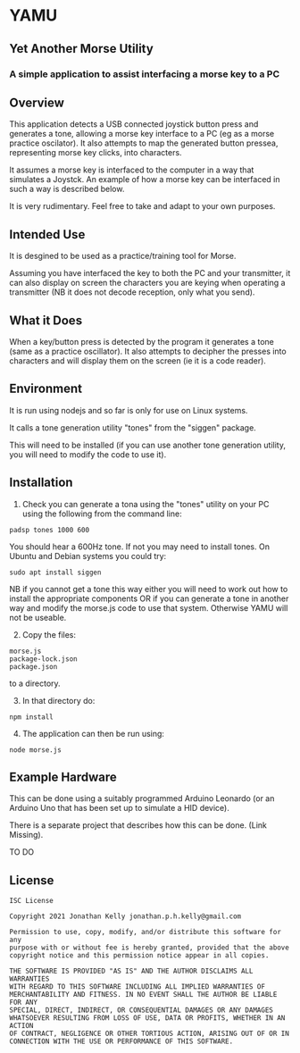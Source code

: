# YAMU

## Yet Another Morse Utility

### A simple application to assist interfacing a morse key to a PC

Overview
---------

This application detects a USB connected joystick button press and generates a
tone, allowing a morse key interface to a PC (eg as a morse practice
oscilator).  It also attempts to map the generated button pressea, representing
morse key clicks, into characters.

It assumes a morse key is interfaced to the computer in a way that simulates a
Joystck.  An example of how a morse key can be interfaced in such a way is
described below.

It is very rudimentary.  Feel free to take and adapt to your own purposes.

Intended Use
------------
It is desgined to be used as a practice/training tool for Morse.

Assuming you have interfaced the key to both the PC and your transmitter, it
can also display on screen the characters you are keying when operating a
transmitter (NB it does not decode reception, only what you send).


What it Does
-------------

When a key/button press is detected by the program it generates a tone (same as
a practice oscillator).  It also attempts to decipher the presses into
characters and will display them on the screen (ie it is a code reader).


Environment
-----------

It is run using nodejs and so far is only for use on Linux systems.

It calls a tone generation utility "tones" from the "siggen" package.

This will need to be installed (if you can use another tone generation
utility, you will need to modify the code to use it).

Installation
------------

1. Check you can generate a tona using the "tones" utility on your PC using the
   following from the command line:
```
padsp tones 1000 600
```

You should hear a 600Hz tone.  If not you may need to install tones.  On Ubuntu
and Debian systems you could try:
```
sudo apt install siggen
```

NB if you cannot get a tone this way either you will need to work out how to
install the appropriate components OR if you can generate a tone in another way
and modify the morse.js code to use that system.  Otherwise YAMU will not be
useable.

2. Copy the files:
```
morse.js
package-lock.json
package.json
```
to a directory.

3. In that directory do:
```
npm install
```

4. The application can then be run using:
```
node morse.js
```


Example Hardware
------------------


This can be done using a suitably programmed Arduino Leonardo (or an Arduino
Uno that has been set up to simulate a HID device).

There is a separate project that describes how this can be done. (Link
Missing).

TO DO


License
---------

```
ISC License

Copyright 2021 Jonathan Kelly jonathan.p.h.kelly@gmail.com

Permission to use, copy, modify, and/or distribute this software for any
purpose with or without fee is hereby granted, provided that the above
copyright notice and this permission notice appear in all copies.

THE SOFTWARE IS PROVIDED "AS IS" AND THE AUTHOR DISCLAIMS ALL WARRANTIES
WITH REGARD TO THIS SOFTWARE INCLUDING ALL IMPLIED WARRANTIES OF
MERCHANTABILITY AND FITNESS. IN NO EVENT SHALL THE AUTHOR BE LIABLE FOR ANY
SPECIAL, DIRECT, INDIRECT, OR CONSEQUENTIAL DAMAGES OR ANY DAMAGES
WHATSOEVER RESULTING FROM LOSS OF USE, DATA OR PROFITS, WHETHER IN AN ACTION
OF CONTRACT, NEGLIGENCE OR OTHER TORTIOUS ACTION, ARISING OUT OF OR IN
CONNECTION WITH THE USE OR PERFORMANCE OF THIS SOFTWARE.
```

